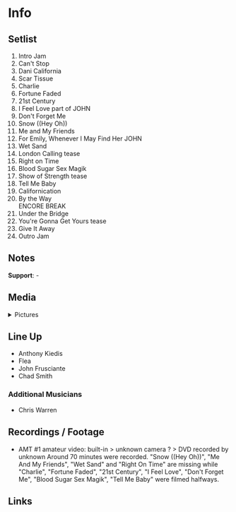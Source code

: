 # Info

## Setlist

1. Intro Jam
2. Can't Stop
3. Dani California
4. Scar Tissue
5. Charlie
6. Fortune Faded
7. 21st Century
8. I Feel Love part of JOHN
9. Don't Forget Me
10. Snow ((Hey Oh))
11. Me and My Friends
12. For Emily, Whenever I May Find Her JOHN
13. Wet Sand
14. London Calling tease
15. Right on Time
16. Blood Sugar Sex Magik
17. Show of Strength tease
18. Tell Me Baby
19. Californication
20. By the Way
<br> ENCORE BREAK
21. Under the Bridge
22. You're Gonna Get Yours tease
23. Give It Away
24. Outro Jam

## Notes

**Support**: -

## Media 

<details>
  <summary>Pictures</summary>
  <!--<img alt="Setlist" title="Setlist" src="_.jpg" height="200" />
  <img alt="Flyer" title="Flyer" src="_.jpg" height="200" />
  <img alt="Clipper" title="Clipper" src="_.jpg" height="200" />
  <img alt="Ticket" title="Ticket" src="_.jpg" height="200" />
  -->
</details>

## Line Up

* Anthony Kiedis
* Flea
* John Frusciante
* Chad Smith

### Additional Musicians

* Chris Warren

## Recordings / Footage

* AMT #1 amateur video: built-in > unknown camera ? > DVD recorded by unknown Around 70 minutes were recorded. "Snow ((Hey Oh))", "Me And My Friends", "Wet Sand" and "Right On Time" are missing while "Charlie", "Fortune Faded", "21st Century", "I Feel Love", "Don't Forget Me", "Blood Sugar Sex Magik", "Tell Me Baby" were filmed halfways.

## Links
